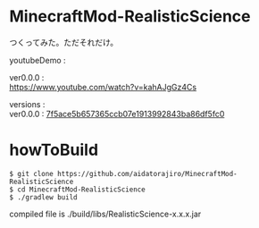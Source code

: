 MinecraftMod-RealisticScience
=============================

つくってみた。ただそれだけ。

youtubeDemo : 

ver0.0.0 : <br>
https://www.youtube.com/watch?v=kahAJgGz4Cs


versions : <br>
ver0.0.0 : <a href="https://github.com/aidatorajiro/MinecraftMod-RealisticScience/tree/7f5ace5b657365ccb07e1913992843ba86df5fc0">7f5ace5b657365ccb07e1913992843ba86df5fc0</a><br>

howToBuild
=============================
```
$ git clone https://github.com/aidatorajiro/MinecraftMod-RealisticScience
$ cd MinecraftMod-RealisticScience
$ ./gradlew build
```

compiled file is ./build/libs/RealisticScience-x.x.x.jar
